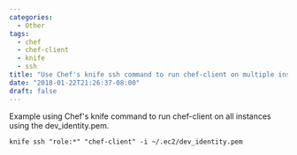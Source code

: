 ```yaml
---
categories:
  - Other
tags:
  - chef
  - chef-client
  - knife
  - ssh
title: "Use Chef's knife ssh command to run chef-client on multiple instances"
date: "2018-01-22T21:26:37-08:00"
draft: false
---
```

Example using Chef's knife command to run chef-client on all instances using the dev_identity.pem.
```
knife ssh "role:*" "chef-client" -i ~/.ec2/dev_identity.pem
```

